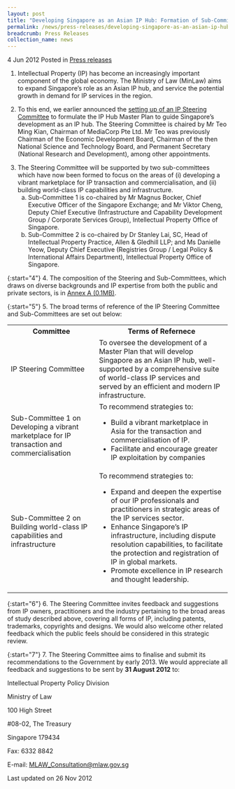 ```yaml
---
layout: post
title: "Developing Singapore as an Asian IP Hub: Formation of Sub-Committees & call for feedback and suggestions"
permalink: /news/press-releases/developing-singapore-as-an-asian-ip-hub-formation-of-sub-committees-call-for-feedback-and
breadcrumb: Press Releases
collection_name: news
---
```


4 Jun 2012 Posted in [Press releases](/news/press-releases)

1. Intellectual Property (IP) has become an increasingly important component of the global economy. The Ministry of Law (MinLaw) aims to expand Singapore’s role as an Asian IP hub, and service the potential growth in demand for IP services in the region.

2. To this end, we earlier announced the [setting up of an IP Steering Committee](/news/press-releases/intellectual-property-steering-committee-to-develop-singapore-into-an-asian-ip-hub) to formulate the IP Hub Master Plan to guide Singapore’s development as an IP hub.   The Steering Committee is chaired by Mr Teo Ming Kian, Chairman of MediaCorp Pte Ltd. Mr Teo was previously Chairman of the Economic Development Board, Chairman of the then National Science and Technology Board, and Permanent Secretary (National Research and Development), among other appointments.

<ol start="3">
<li>The Steering Committee will be supported by two sub-committees which have now been formed to focus on the areas of (i) developing a vibrant marketplace for IP transaction and commercialisation, and (ii) building world-class IP capabilities and infrastructure.

<ol style="list-style-type: lower-alpha;">

<li>Sub-Committee 1 is co-chaired by Mr Magnus Bocker, Chief Executive Officer of the Singapore Exchange; and Mr Viktor Cheng, Deputy Chief Executive (Infrastructure and Capability Development Group / Corporate Services Group), Intellectual Property Office of Singapore.</li>

<li>Sub-Committee 2 is co-chaired by Dr Stanley Lai, SC, Head of Intellectual Property Practice, Allen & Gledhill LLP; and Ms Danielle Yeow, Deputy Chief Executive (Registries Group / Legal Policy & International Affairs Department), Intellectual Property Office of Singapore.</li>


</ol>


</li>
</ol>


{:start="4"}
4. The composition of the Steering and Sub-Committees, which draws on diverse backgrounds and IP expertise from both the public and private sectors, is in [Annex A (0.1MB)](/files/news/press-releases/2012/06/linkclick1faa.pdf).


{:start="5"}
5. The broad terms of reference of the IP Steering Committee and Sub-Committees are set out below: 

<table class="table-h">
<tr>
<th>Committee</th>
<th>Terms of Refernece</th>
</tr>

<tr>
<td>IP Steering Committee</td>
<td>To oversee the development of a Master Plan that will develop Singapore as an Asian IP hub, well-supported by a comprehensive suite of world-class IP services and served by an efficient and modern IP infrastructure.</td>
</tr>

<tr>
<td>Sub-Committee 1 on Developing a vibrant marketplace for IP transaction and commercialisation</td>
<td>
To recommend strategies to:
<ul>
<li>Build a vibrant marketplace in Asia for the transaction and commercialisation of IP.</li>
<li>Facilitate and encourage greater IP exploitation by companies</li>
</ul>
</td>
</tr>

<tr>
<td>Sub-Committee 2 on Building world-class IP capabilities and infrastructure</td>
<td>To recommend strategies to:
<ul>

<li>Expand and deepen the expertise of our IP professionals and practitioners in strategic areas of the IP services sector.</li>
<li>Enhance Singapore’s IP infrastructure, including dispute resolution capabilities, to facilitate the protection and registration of IP in global markets.</li>
<li>Promote excellence in IP research and thought leadership.</li>


</ul>

</td>
</tr>


</table>

{:start="6"}
6. The Steering Committee invites feedback and suggestions from IP owners, practitioners and the industry pertaining to the broad areas of study described above, covering all forms of IP, including patents, trademarks, copyrights and designs. We would also welcome other related feedback which the public feels should be considered in this strategic review.

{:start="7"}
7. The Steering Committee aims to finalise and submit its recommendations to the Government by early 2013.  We would appreciate all feedback and suggestions to be sent by **31 August 2012** to:

<p class="address-centered">Intellectual Property Policy Division </p>  
<p class="address-centered">Ministry of Law </p>  
<p class="address-centered">100 High Street </p> 
<p class="address-centered">#08-02, The Treasury </p>  
<p class="address-centered">Singapore 179434 </p> 
<p class="address-centered">Fax: 6332 8842 </p> 
<p class="address-centered">E-mail: <a href="mailto:MLAW_Consultation@mlaw.gov.sg">MLAW_Consultation@mlaw.gov.sg</a>  </p>


<p class="right-side-updated">Last updated on 26 Nov 2012</p>




